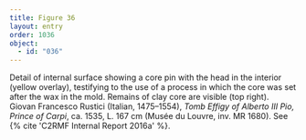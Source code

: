 ```yaml
---
title: Figure 36
layout: entry
order: 1036
object:
  - id: "036"
---
```


Detail of internal surface showing a core pin with the head in the interior (yellow overlay), testifying to the use of a process in which the core was set after the wax in the mold. Remains of clay core are visible (top right). Giovan Francesco Rustici (Italian, 1475–1554), *Tomb Effigy of Alberto III Pio, Prince of Carpi*, ca. 1535, L. 167 cm (Musée du Louvre, inv. MR 1680). See {% cite 'C2RMF Internal Report 2016a' %}.
